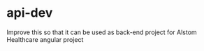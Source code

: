 # api-dev

Improve this so that it can be used as back-end project for Alstom Healthcare angular project
